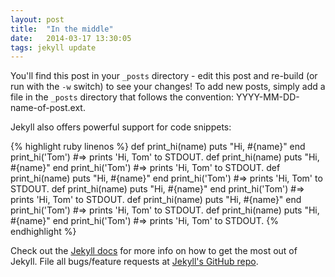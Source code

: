 ```yaml
---
layout: post
title:  "In the middle"
date:   2014-03-17 13:30:05
tags: jekyll update
---
```


You'll find this post in your `_posts` directory - edit this post and re-build (or run with the `-w` switch) to see your changes!
To add new posts, simply add a file in the `_posts` directory that follows the convention: YYYY-MM-DD-name-of-post.ext.

Jekyll also offers powerful support for code snippets:

{% highlight ruby linenos %}
def print_hi(name)
  puts "Hi, #{name}"
end
print_hi('Tom')
#=> prints 'Hi, Tom' to STDOUT.
def print_hi(name)
  puts "Hi, #{name}"
end
print_hi('Tom')
#=> prints 'Hi, Tom' to STDOUT.
def print_hi(name)
  puts "Hi, #{name}"
end
print_hi('Tom')
#=> prints 'Hi, Tom' to STDOUT.
def print_hi(name)
  puts "Hi, #{name}"
end
print_hi('Tom')
#=> prints 'Hi, Tom' to STDOUT.
def print_hi(name)
  puts "Hi, #{name}"
end
print_hi('Tom')
#=> prints 'Hi, Tom' to STDOUT.
def print_hi(name)
  puts "Hi, #{name}"
end
print_hi('Tom')
#=> prints 'Hi, Tom' to STDOUT.
{% endhighlight %}

Check out the [Jekyll docs][jekyll] for more info on how to get the most out of Jekyll. File all bugs/feature requests at [Jekyll's GitHub repo][jekyll-gh].

[jekyll-gh]: https://github.com/mojombo/jekyll
[jekyll]:    http://jekyllrb.com
